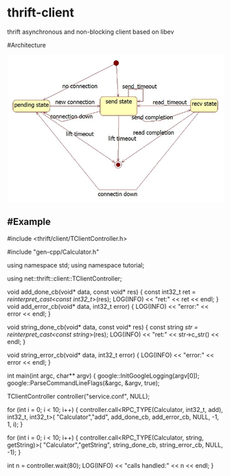 # thrift-client
thrift asynchronous and non-blocking client based on libev



#Architecture

![image](https://github.com/gblong/thrift-client/raw/master/doc/thrift_client_state.jpg)


#Example
---------
#include <thrift/client/TClientController.h>

#include "gen-cpp/Calculator.h"

using namespace std;
using namespace tutorial;

using net::thrift::client::TClientController;

void add_done_cb(void* data, const void* res) {
  const int32_t ret = *reinterpret_cast<const int32_t*>(res);
  LOG(INFO) << "ret:" << ret << endl;
}
void add_error_cb(void* data, int32_t error) {
  LOG(INFO) << "error:" << error  << endl;
}

void string_done_cb(void* data, const void* res) {
  const string *str = reinterpret_cast<const string*>(res);
  LOG(INFO) << "ret:" << str->c_str() << endl;
}

void string_error_cb(void* data, int32_t error) {
  LOG(INFO) << "error:" << error  << endl;
}

int main(int argc, char** argv) {
  google::InitGoogleLogging(argv[0]);
  google::ParseCommandLineFlags(&argc, &argv, true);

  TClientController controller("service.conf", NULL);

  for (int i = 0; i < 10; i++) {
    controller.call<RPC_TYPE(Calculator, int32_t, add), int32_t, int32_t>(
        "Calculator","add", add_done_cb, add_error_cb, NULL, -1, 1, i);
  }

  for (int i = 0; i < 10; i++) {
    controller.call<RPC_TYPE(Calculator, string, getString)>(
        "Calculator","getString", string_done_cb, string_error_cb, NULL, -1);
  }

  int n = controller.wait(80);
  LOG(INFO) << "calls handled:" << n << endl;
}
